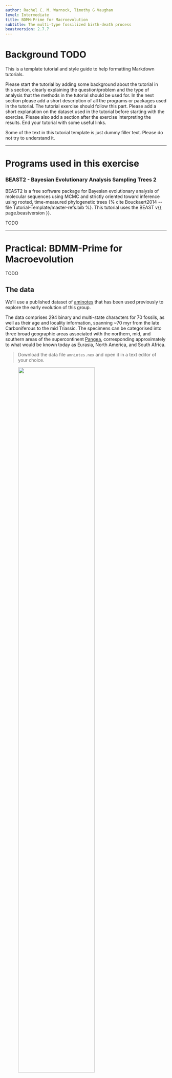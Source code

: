 ```yaml
---
author: Rachel C. M. Warnock, Timothy G Vaughan
level: Intermediate
title: BDMM-Prime for Macroevolution
subtitle: The multi-type fossilized birth-death process
beastversion: 2.7.7
---
```


# Background TODO

This is a template tutorial and style guide to help formatting Markdown tutorials. 

Please start the tutorial by adding some background about the tutorial in this section, clearly explaining the question/problem and the type of analysis that the methods in the tutorial should be used for. In the next section please add a short description of all the programs or packages used in the tutorial. The tutorial exercise should follow this part. Please add a short explanation on the dataset used in the tutorial before starting with the exercise. Please also add a section after the exercise interpreting the results. End your tutorial with some useful links.

Some of the text in this tutorial template is just dummy filler text. Please do not try to understand it.

----

# Programs used in this exercise 

### BEAST2 - Bayesian Evolutionary Analysis Sampling Trees 2

BEAST2 is a free software package for Bayesian evolutionary analysis of molecular sequences using MCMC and strictly oriented toward inference using rooted, time-measured phylogenetic trees {% cite Bouckaert2014 --file Tutorial-Template/master-refs.bib %}. This tutorial uses the BEAST v{{ page.beastversion }}.

TODO

----

# Practical: BDMM-Prime for Macroevolution

TODO 

## The data

We'll use a published dataset of [aminotes](https://en.wikipedia.org/wiki/Amniote) that has been used previously to explore the early evolution of this group.

The data comprises 294 binary and multi-state characters for 70 fossils, as well as their age and locality information, spanning ~70 myr from the late Carboniferous to the mid Triassic. The specimens can be categorised into three broad geographic areas associated with the northern, mid, and southern areas of the supercontinent [Pangea](https://en.wikipedia.org/wiki/Pangaea),  corresponding approximately to what would be known today as Eurasia, North America, and South Africa.

> Download the data file `amniotes.nex` and open it in a text editor of your choice.

<figure>
	<a id="fig:1"></a>
	<img style="width:75%;" src="figures/0_data_file.png" alt="">
	<figcaption>Figure 1: The nexus file containing the morphological data.</figcaption>
</figure>

Note that the taxon labels contain information about the age of our samples (after the last underscore) and their geographic provenance (after the second underscore).

## Installing the BDMM-Prime and MM packages

The first thing we need to do is install the BDMM-Prime package. This package is not yet listed in the Package Manager in BEAUTi, so we need to install it using the package URL.

> 1. Open BEAUTi and go to **File > Manage Packages**.
> 2. Select **Package repositories** at the bottom of this window. This will open the **Package Repository Manager**. 
> 3. At the bottom click **Add URL** and enter the following address: https://tgvaughan.github.io/BDMM-Prime/package.xml
> 
> 	After you click 'OK' your window should look like this: 

<figure>
	<a id="fig:2"></a>
	<img style="width:70%;" src="figures/01-BDMMP-URL.png" alt="">
	<figcaption>Figure 2: The Package Repository Manager window.</figcaption>
</figure>

> 4. Click **Close**. The BDMM-Prime package should now appear in your list of available packages.
> 5. Select the BDMM-Prime package and click **Install/Upgrade** at the bottom of the window. This should bring up a message that confirms the package has been successfully installed.

<figure>
	<a id="fig:3"></a>
	<img style="width:80%;" src="figures/01b-BDMMP-install.png" alt="">
	<figcaption>Figure 3: The Package Manager window.</figcaption>
</figure>

> 6. If you haven't done so already, you will also need to install the MM package for models of morphological evolution. This package should already appear on the same list in the **Package Manager**. You just need to click **Install/Upgrade**.

> Restart BEAUTi to set up an analysis using BDMM-Prime.

----

# Part 1: The constant rate birth-death process

## The Partitions panel

Make sure you have downloaded the nexus file associated with this tutorial `amniotes.nex`.

> To input your data into BEAUTi, either drag and drop the file into the **Partitions** panel and select **Add Morphological Data** and then **OK** or go to **File > Add Morphological Data**.

<figure>
	<a id="fig:4"></a>
	<img style="width:40%;" src="figures/02a-BDMMP-Partitions.png" alt="">
	<figcaption>Figure 4: Options for importing data.</figcaption>
</figure>

This will bring up a window that asks, "Would you like to condition of recording variable characters only (Mkv)?" Since we typically don't collect non-variable morphological characters this option makes sense for our dataset.

> Click 'Yes'. 

<figure>
	<a id="fig:5"></a>
	<img style="width:50%;" src="figures/02b-BDMMP-Partitions.png" alt="">
	<figcaption>Figure 5: Options for importing morphological data.</figcaption>
</figure>

Your Partitions panel should now look like this:

<figure>
	<a id="fig:6"></a>
	<img style="width:80%;" src="figures/02c-BDMMP-Partitions.png" alt="">
	<figcaption>Figure 6: The **Partitions** panel.</figcaption>
</figure>

By default the characters are separated into four partitions. This means that characters will be assigned to a substitution rate matrix where the number of possible states corresponds to the maximum observed state for each character. Our dataset contains characters with a maximum observed state of one, two, three and four, hence we have four data partitions. The number of characters in each partition is listed under **Sites**.

Note that the **Site Model** is *unlinked* across partitions, while the **Clock Model** and **Tree** are *linked* by default. This means that we will allow each partition to evolve under an separate substitution process, but we will assume that the underlying tree is the same and that the same clock model is shared across partitions. 

## The Tip Dates panel

> Navigate to the Tip Dates panel and select **Use tip dates**.

Here we can extract information about the age of our samples from the tip labels. For our analysis, the time units are in millions of years, so we'll leave 'year' selected in the first drop down menu.

> From the second drop down menu change **Since some time in the past** to **Before the present**.
> 
> Next select **Auto-configure**. Leave **use everything** selected and from the drop down menu select **after last**, leaving the delimiter as "_". This will extract age information from the end of your taxon labels.  

<figure>
	<a id="fig:7"></a>
	<img style="width:70%;" src="figures/03_Tip_Dates.png" alt="">
	<figcaption>Figure 7: Options for extracting age information from taxon labels.</figcaption>
</figure>

Note that although our samples span an interval in the past, internally BEAST rescales the tree such that the youngest sample in the tree is at t = 0. The rescaled values are shown under the **Age/Height** column. 

To make sure everything is set up correctly, if you scroll down, the youngest fossil, `Candelaria_barbouri_NAm_239.5`, should have a "0.0" next to it under the **Age/Height** column.

<figure>
	<a id="fig:8"></a>
	<img style="width:80%;" src="figures/02c-BDMMP-Partitions.png" alt="">
	<figcaption>Figure 8: The **Tip Dates** panel.</figcaption>
</figure>

## The Site Model panel

Under the Site Model panel we can specify the model of morphological evolution. For this exercise we'll use the simple MkV Lewis model for each of our partitions and leave everything as it is.

<figure>
	<a id="fig:9"></a>
	<img style="width:80%;" src="figures/04_Site_model.png" alt="">
	<figcaption>Figure 9: The **Site Model** panel.</figcaption>
</figure>

## The Clock Model panel
  
> Navigate to the **Clock Model** panel and select **Relaxed Clock Log Normal** from the drop down menu. This will allow rates of evolution to vary across branches in the our tree.
 
<figure>
	<a id="fig:10"></a>
	<img style="width:80%;" src="figures/05_Clock_model.png" alt="">
	<figcaption>Figure 10: The **Clock Model** panel.</figcaption>
</figure>

## The Priors panel

Here we will set up the tree model and all the prior parameters associated with our analysis.

> Navigate to the **Priors** panel.

### Clock model parameters

Let's start with clock model parameters, **ucldMean** and **ucldStdev**, which you should already see listed here.

> Expand the options for **ucldMean** by clicking the triangle to the left of this parameter. 
> 
> For the mean on the overall clock rate we will use a **normal prior**, following the original study, with a mean of 0.001 and a variance of 0.01. Note that rates cannot be negative so the distribution is truncated at zero. 

<figure>
	<a id="fig:11"></a>
	<img style="width:80%;" src="figures/06a_Clock_priors.png" alt="">
	<figcaption>Figure 11: The prior on the overall clock rate **ucldMean**.</figcaption>
</figure>

> Select the **initial** value option next to the distribution and change **Value** to 0.001. This ensures our analysis starts in a reasonable part of the parameter space. Click **OK**.

<figure>
	<a id="fig:12"></a>
	<img style="width:70%;" src="figures/06b_Clock_priors.png" alt="">
	<figcaption>Figure 12: Setting the initial value for the overall clock rate **ucldMean**.</figcaption>
</figure>

> For the standard deviation of the distribution of clock rates, **ucldStdev**, we'll use an exponential prior with a mean of 0.1. 

<figure>
	<a id="fig:13"></a>
	<img style="width:80%;" src="figures/06a_Clock_priors.png" alt="">
	<figcaption>Figure 13: The prior on the standard deviation of clock rates **ucldStdev**.</figcaption>
</figure>

These prior choices match our expectations about rates of morphological evolution estimated in previous analyses of terrestrial vertebrates, i.e., the rates tend to be relatively low, with some degree of variation across branches.

### BDMM-Prime

Next let's set up the phylodynamic model. 

> Select **BDMMPrime** from drop down menu at the top of the **Priors** panel next to **Tree.t:amniotes**.  

There are a lot of options for combining parameters using BDMM-Prime, so we need to be careful to select parameter combinations that make sense for our dataset. There are three options for parameterising the birth-death model using BDMM-Prime. For macroevolution we can choose from two options:

- The **Canonical Parameterization**, which is parameterized using the birth ($\lambda$), death ($\mu$), and sampling rates ($\psi$)
- The **Fossilized Birth Death Parameterization**, which is parameterized using diversification rate ($d$), turnover rate ($v$), and sampling proportion ($s$)

The relationship between these parameters is shown in Table 1. Both are useful in macroevolution and your choice might depend on which parameters are of most interest to you or what prior information you have available. Note that after your analysis is complete, you can always go from one set of parameters to the other via the transformations shown in the table.

| Parameter    | Transformation |
| :-------- | :-------: |
| Speciation ($\lambda$)  | $\lambda = d / (1 - v)$    |
| Extinction ($\mu$)  | $\mu = (vd)(1-v)$    |
| Sampling ($\psi$)  | $\psi = (s/ (1-s))((vd)/(1-v))$    |
| Net diversification ($d$)  | $d = \lambda - \mu$    |
| Turnover ($v$) | $v = \mu/\lambda$     |
| Sampling proportion ($s$) | $s = \psi/(\mu + \psi)$     |

: Table 1 Alternative model parametrizations

> In this tutorial we'll use the **Canonical Parameterization**, which you can select from the drop down menu next to **Parameterization**. This option can be applied to scenarios in both epidemiology and macroevolution. 

Later in Part 2 we will assign taxa to "types" based on their geographic provenance but for the first analysis in this tutorial we'll assume that birth, death, and sampling are all constant through time and across our tree. Thus we'll leave **Number of change times** for each of these parameters as 0 (but see below). 

> The only change we'll make here is to the value listed next to **Birth Rate** and **Death Rate** in Epoch 1, from 1.0 to 0.1 - these are the starting values for these parameters. Double click on each value to edit it and make sure to press enter. Notice that **Estimate values** is checked for all three of these parameters, which means they will be estimated and not fixed during inference.  

<figure>
	<a id="fig:14"></a>
	<img style="width:80%;" src="figures/07a_tree-priors.png" alt="">
	<figcaption>Figure 14: Options for the birth, death, and sampling rates.</figcaption>
</figure>

> Scroll down to the next set of parameters of interest. 

**Rho Sampling** is the probability of sampling a lineage at a given time. In macroevolution this is usually associated with the extant sampling probability at t = 0. In our case study, we have no sampling beyond the period of interest, i.e., the youngest sample included in our dataset is from the Triassic and is therefore $\psi$-sampled. There are many amniotes that persisted beyond this interval until the present but these are not included in our dataset. This means we have no rho-sampled taxa and it makes sense to leave Rho = 0.0. The next parameter of note is the **Removal Prob** - this is the probability that a lineage is removed from the population upon sampling and makes more sense in an epidemiological context. We need to change this to 0.0. 

> Select the value listed next to Epoch 1 for **Removal Prob** and change it to 0.0.

<figure>
	<a id="fig:15"></a>
	<img style="width:80%;" src="figures/07b_tree-priors.png" alt="">
	<figcaption>Figure 15: Options for the rho sampling and removal probability parameters.</figcaption>
</figure>

For now you can leave everything else under this tab as it is. If you close this tab and scroll down you should now be able to see an additional set of parameters listed in the **Priors** panel for the birth, death, sampling rates and the origin time parameter.

For the birth, death, and sampling rate parameters we'll use an exponential prior with a mean = 0.1. This matches values that are typically estimated for these parameters in paleobiology.

> From the drop down menu next to **birthRateCanonical** select **Exponential** and expand this selection. Change the mean of this distribution to 0.1.

<figure>
	<a id="fig:16"></a>
	<img style="width:80%;" src="figures/07c_tree-priors.png" alt="">
	<figcaption>Figure 16: Prior options for the birth rate parameter.</figcaption>
</figure>

> Go ahead and do the same for the death and sampling rate parameters.

<figure>
	<a id="fig:17"></a>
	<img style="width:80%;" src="figures/07d_tree-priors.png" alt="">
	<figcaption>Figure 17: Prior options for the death rate parameter.</figcaption>
</figure>

<figure>
	<a id="fig:18"></a>
	<img style="width:80%;" src="figures/07e_tree-priors.png" alt="">
	<figcaption>Figure 18: Prior options for the death rate parameter.</figcaption>
</figure>

For the origin time parameter, we'll also use an exponential distribution following the original study, with an offset = 318.1 Ma and a mean = 327.5 Ma. However, recall that BEAST scales the tree such the youngest sample is always zero, so these values need to be defined relative to t = 0. 

> Select **Exponential** from the drop down menu next to **originBDMMPrime** and expand this selection. Change the offset to 81.1, which is 318.1 minus the youngest age of our sampling interval = 237, and change the mean to 10.0. 

<figure>
	<a id="fig:19"></a>
	<img style="width:80%;" src="figures/07f_tree-priors.png" alt="">
	<figcaption>Figure 19: Prior options for the origin time parameter.</figcaption>
</figure>

> Finally, select the **initial** value box and change **Value** to 100.0. The origin time of the process needs to be older than all our fossils. Click **OK**.

<figure>
	<a id="fig:20"></a>
	<img style="width:70%;" src="figures/07g_tree-priors.png" alt="">
	<figcaption>Figure 20: Setting the initial value for the origin time parameter.</figcaption>
</figure>

### Adding taxonomic constraints

We're going to use two taxonomic constraints for this analysis. 

> Scroll down to the bottom of the Priors panel and click **+Add Prior**. From the drop down menu select **MRCA prior**. Click **OK**. This will open a box where you can define groups of taxa. 
> 
> For the first constraint, type 'ingroup1' into the box next to **Taxon set label**. From the list of taxa on the left click on any taxa and use select all (e.g., cmd + A) to highlight all of them. Scroll down to *Gephyrostegus bohemicus* and deselect this taxon using cmd + shift. Click the **>>** button. Now all taxa except *Gephyrostegus* should appear on the right. Alternatively, you can select all of them, move them to the right and simply move Gephyrostegus back to the left using the **<<** button. 

<figure>
	<a id="fig:21"></a>
	<img style="width:50%;" src="figures/08a_tcons.png" alt="">
	<figcaption>Figure 21: Creating the first taxonomic constraint.</figcaption>
</figure>

> Click **OK** and then select the checkbox that says **monophyletic** that appears next to this constraint.

> To add the next constraint, click **+Add Prior**. From the drop down menu select **MRCA prior**. Click **OK**. 
> 
> For the second constraint, type 'ingroup2' into the box next to **Taxon set label**. This next constraint will include all taxa except *Gephyrostegus bohemicus* and *Seymouria_spp*.

<figure>
	<a id="fig:22"></a>
	<img style="width:50%;" src="figures/08b_tcons.png" alt="">
	<figcaption>Figure 22: Creating the second taxonomic constraint.</figcaption>
</figure>

> Click **OK** and then select the checkbox that says **monophyletic** that appears next to this constraint.

<figure>
	<a id="fig:23"></a>
	<img style="width:80%;" src="figures/08c_tcons.png" alt="">
	<figcaption>Figure 23: The final set of options for the **Priors** panel.</figcaption>
</figure>

Use this screen shot to ensure all your prior distributions and initial values have been set up as described.

## The MCMC panel

> Navigate to the MCMC panel. For now, we'll leave all the MCMC chain settings as the defaults. 

<figure>
	<a id="fig:24"></a>
	<img style="width:80%;" src="figures/09_MCMC.png" alt="">
	<figcaption>Figure 24: The MCMC panel.</figcaption>
</figure>

BDMM-Prime allows us to output additional tree files using the **typedTree** and **nodeTypedTree** loggers - these are not useful for our initial analysis and make the analysis more computationally expensive so we will disable these options for now (but see Part 2 below). 

> Uncheck the boxes next to **Enable Logger** for **typedTreeLogger** and **nodeTypedTreeLogger**.

<figure>
	<a id="fig:25"></a>
	<img style="width:80%;" src="figures/09b_MCMC.png" alt="">
	<figcaption>Figure 25: Switching off the **typedTree** and **nodeTypedTree** loggers.</figcaption>
</figure>

> Go to **File > Save as** to save your xml input file. Call it something like 'amniotes_constant_rates_FBD.xml' or anything you like.

> You can leave BEAUti open for the next part of the exercise! However, if you do close BEAUTi you can simply go to **File > Load** and select your xml file - all the BDMM-Prime specifications should be reloaded.

## Running BEAST

To run your analysis open the BEAST application and navigate to the right working directory. Select your xml file and click **Run**.

This analysis should take ~10-15 minutes to run. While your analysis is running you can move on to part 2 (the multi-type birth-death process).

## Examining the output

> First open the .log file in Tracer and explore the output. It should look something like this. 

<figure>
	<a id="fig:26"></a>
	<img style="width:70%;" src="figures/tracer.png" alt="">
	<figcaption>Figure 26: The tracer widow for the constant rates FBD model.</figcaption>
</figure>

Of particular interest are the parameters **birthRateSPCanonical**, **deathRateSPCanonical**, and **samplingRateSPCanonical**. The speciation and extinction rates are both ~0.35, while the sampling rate is ~0.01. This suggests that sampling is low relative to the overall diversity of the group. 

Note that this analysis hasn't fully converged but you can download the pre-cooked output for the same analysis that's been run a bit longer.

If you want you can also generate a consensus tree using the standard **.trees** file (`amniotes.trees`) and the approach described in previous tutorials for trees with sampled ancestors. For the **Target tree type** stick with the default **Maximum clade credibility tree** and for the **Node Heights** select **Median heights** from the drop down menu. You can open this summary tree in FigTree or IcyTree and it should look very similar to the published very of this tree.

-------

# Part 2: The multi-type birth-death process

In the second part of this tutorial we will take geographic provenance into account and allow birth, death, and sampling rate to vary across geographic areas. To achieve this we will incorporate a migration rate parameter into the model and in addition, we will allow migration rate to vary through time, to acknowledge the observation that the interconnectedness of the geographic areas changes considerably over the course of our sampling interval.

> Create a new folder to run this next analysis.

## The Priors Panel

> Return to the Priors panel in BEAUti. Next we're going to add information to the analysis about geographic area. Expand the tree model options  and scroll down to **Type Trait Set**. Click **Auto-configure**. Select **split on character** and from the drop down menu next to **and take group(s):** select 3. 

<figure>
	<a id="fig:27"></a>
	<img style="width:50%;" src="figures/10a_types.png" alt="">
	<figcaption>Figure 27: Options for extracting type information from taxon labels.</figcaption>
</figure>

> Click **OK**. You should now be able to see the geographic area associated with each fossil in the **Type** column, corresponding to Eurasia, North America, and South Africa. 

<figure>
	<a id="fig:28"></a>
	<img style="width:80%;" src="figures/10b_types.png" alt="">
	<figcaption>Figure 28: Type information associated with each sample.</figcaption>
</figure>

> Scroll up and you should see some additional options have been added for the tree model. In particular, options will have been added for the **Migration Rate** and **Birth Rate Among Demes** parameters. 

The migration rate can be interpreted as the rate of change between types (in our case, the migration between geographic areas). We'll estimate this parameter and allow it to vary over time (see below). The birth rate among demes can be interpreted as the rate of "spontaneous" change between types - in epidemiology this might be used together with types that are associated with specific mutations. This parameter doesn't have an analogous meaning in our macroevolutionary context, so we'll simply fix this parameter to zero.

> Double click on the box for **Birth Rate Among Demes** next to **ALL** and enter 0.0.

<figure>
	<a id="fig:29"></a>
	<img style="width:80%;" src="figures/10c_types.png" alt="">
	<figcaption>Figure 29: The migration rate and birth rate among demes parameters.</figcaption>
</figure>

In this analysis we want to allow birth, death, and sampling to vary across geographic areas. 

> Scroll back up. You'll see that next to each of these parameters is a checked box called **Scalar values** - this indicates that a single rate applies to all types. Starting with **Birth Rate**, if you uncheck this box, a separate rate will appear next to each type. You can select **Display epoch visualisation** to make sure things are set up correctly.

<figure>
	<a id="fig:30"></a>
	<img style="width:80%;" src="figures/10d_types.png" alt="">
	<figcaption>Figure 30: Type specific birth rates.</figcaption>
</figure>

> Do the same for the **Death Rate** and **Sampling Rate** parameters.

<figure>
	<a id="fig:31"></a>
	<img style="width:80%;" src="figures/10e_types.png" alt="">
	<figcaption>Figure 31: Type specific death and sampling rates.</figcaption>
</figure>

Over the course of our sampling interval, the late Carboniferous to the mid Triassic, we see major changes in continental configuration and the relative connectedness of geographic areas - to quantify the impact this has on migration we're going to allow the overall migration rate to change through time, assuming piece-wise constant variation in rate.

> Return to the options associated with 'Migration Rate'.
>  First double click the the initial value for this parameter and change it to 0.1 and make sure the box next to **Estimate values** is checked. Next change **Number of change times:** to 2. Check the box that says **Relative to process length** and click **Distribute evenly** - this means that the time between the origin of the process and the end will be divided into 3 equal intervals and each one will be assigned an independent rate parameter. Select **Display epoch visualisation** to make sure things are set up correctly.

<figure>
	<a id="fig:32"></a>
	<img style="width:80%;" src="figures/10f_types.png" alt="">
	<figcaption>Figure 32: Time varying mirgration rates.</figcaption>
</figure>

Note that we can specify the probability of each type at the beginning of the process, i.e., at the origin or root. By default these are set to equal but you can change these in the box next to **Start Type Prior Probs**. This probability can be estimated or you might have strong evidence for the type at the root but we'll leave this for now.

> Finally, scroll down and assign an exponential prior to the migration rate parameter. Note BEAUTi will assign the same prior to all rates of the same parameter, meaning that in this case, for each interval the migration rate will be drawn from a separate exponential prior distribution. 

<figure>
	<a id="fig:33"></a>
	<img style="width:80%;" src="figures/10g_types.png" alt="">
	<figcaption>Figure 33: Prior options for mirgration rate.</figcaption>
</figure>

## The MCMC panel

> Navigate to the MCMC panel and change the 'Chain Length' to 1,000,000 (just delete one of the zeros).

> We're also going to enable the the 'nodeTypedTree' logger, as shown below.

<figure>
	<a id="fig:33"></a>
	<img style="width:80%;" src="figures/11b_MCMC.png" alt="">
	<figcaption>Figure 33: Options for the **nodeTypedTree** logger.</figcaption>
</figure>

> Go to **File > Save as** to save your xml input file in your new folder. Call it something like `amniotes_multi_type_FBD.xml`. 

## Running BEAST

As above, run your analysis in the BEAST application and navigate to the right working directory. Select your xml file and click Run. 

This analysis will take ~1 hour to run. Ideally this analysis would run for much longer, e.g., 10,000,000+ generations. 

## Examining the output

> Open the .log file in Tracer and explore the output. TODO It should look something like this.


# Equations

Inline equations: {% eqinline \dot{x} = \sigma(y-x) %}

Displayed equations: 
{% eq \left( \sum_{k=1}^n a_k b_k \right)^2 \leq \left( \sum_{k=1}^n a_k^2 \right) \left( \sum_{k=1}^n b_k^2 \right) %}


# Hyperlinks

Add links to figures like this: 

- [Figure 1](#fig:example1) is 25% of the page width.
- [Figure 2](#fig:example2) is 10% of the page width. 

Add links to external URLs like [this](http://www.google.com). 

----

# Useful Links

- [Bayesian Evolutionary Analysis with BEAST 2](http://www.beast2.org/book.html) {% cite BEAST2book2014 --file Tutorial-Template/master-refs.bib %}
- BEAST 2 website and documentation: [http://www.beast2.org/](http://www.beast2.org/)

----

# Relevant References

{% bibliography --cited --file Tutorial-Template/master-refs.bib %}

